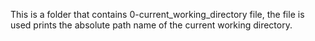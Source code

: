 This is a folder that contains 0-current_working_directory file, the file is used prints the absolute path name of the current working directory.
